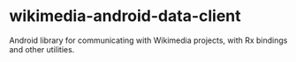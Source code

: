# wikimedia-android-data-client
Android library for communicating with Wikimedia projects, with Rx bindings and other utilities.
